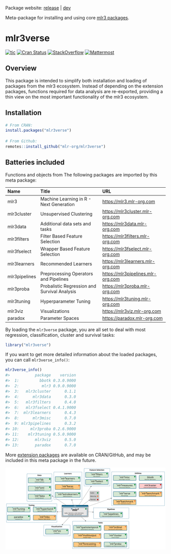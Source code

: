 
<!-- README.md is generated from README.Rmd. Please edit that file -->

Package website: [release](https://mlr3verse.mlr-org.com/) \|
[dev](https://mlr3verse.mlr-org.com/dev/)

Meta-package for installing and using core [mlr3
packages](https://github.com/mlr-org/mlr3/wiki/Extension-Packages).

# mlr3verse

<!-- badges: start -->

[![tic](https://github.com/mlr-org/mlr3verse/workflows/tic/badge.svg?branch=master)](https://github.com/mlr-org/mlr3verse/actions)
[![Cran
Status](https://cranchecks.info/badges/worst/mlr3verse)](https://cran.r-project.org/web/checks/check_results_mlr3verse.html)
[![StackOverflow](https://img.shields.io/badge/stackoverflow-mlr3-orange.svg)](https://stackoverflow.com/questions/tagged/mlr3)
[![Mattermost](https://img.shields.io/badge/chat-mattermost-orange.svg)](https://lmmisld-lmu-stats-slds.srv.mwn.de/mlr_invite/)
<!-- badges: end -->

## Overview

This package is intended to simplify both installation and loading of
packages from the mlr3 ecosystem. Instead of depending on the extension
packages, functions required for data analysis are re-exported,
providing a thin view on the most important functionality of the mlr3
ecosystem.

## Installation

``` r
# From CRAN:
install.packages("mlr3verse")

# From Github:
remotes::install_github("mlr-org/mlr3verse")
```

## Batteries included

Functions and objects from The following packages are imported by this
meta package:

| Name          | Title                                        | URL                                 |
|:--------------|:---------------------------------------------|:------------------------------------|
| mlr3          | Machine Learning in R - Next Generation      | <https://mlr3.mlr-org.com>          |
| mlr3cluster   | Unsupervised Clustering                      | <https://mlr3cluster.mlr-org.com>   |
| mlr3data      | Additional data sets and tasks               | <https://mlr3data.mlr-org.com>      |
| mlr3filters   | Filter Based Feature Selection               | <https://mlr3filters.mlr-org.com>   |
| mlr3fselect   | Wrapper Based Feature Selection              | <https://mlr3fselect.mlr-org.com>   |
| mlr3learners  | Recommended Learners                         | <https://mlr3learners.mlr-org.com>  |
| mlr3pipelines | Preprocessing Operators and Pipelines        | <https://mlr3pipelines.mlr-org.com> |
| mlr3proba     | Probalistic Regression and Survival Analysis | <https://mlr3proba.mlr-org.com>     |
| mlr3tuning    | Hyperparameter Tuning                        | <https://mlr3tuning.mlr-org.com>    |
| mlr3viz       | Visualizations                               | <https://mlr3viz.mlr-org.com>       |
| paradox       | Parameter Spaces                             | <https://paradox.mlr-org.com>       |

By loading the `mlr3verse` package, you are all set to deal with most
regression, classification, cluster and survival tasks:

``` r
library("mlr3verse")
```

If you want to get more detailed information about the loaded packages,
you can call `mlr3verse_info()`:

``` r
mlr3verse_info()
#>           package    version
#>  1:         bbotk 0.3.0.9000
#>  2:          mlr3 0.9.0.9000
#>  3:   mlr3cluster      0.1.1
#>  4:      mlr3data      0.3.0
#>  5:   mlr3filters      0.4.0
#>  6:   mlr3fselect 0.4.1.9000
#>  7:  mlr3learners      0.4.3
#>  8:      mlr3misc      0.7.0
#>  9: mlr3pipelines      0.3.2
#> 10:     mlr3proba 0.2.6.9000
#> 11:    mlr3tuning 0.5.0.9000
#> 12:       mlr3viz      0.5.0
#> 13:       paradox      0.7.0
```

More [extension
packages](https://github.com/mlr-org/mlr3/wiki/Extension-Packages) are
available on CRAN/GitHub, and may be included in this meta package in
the future.

<a href="https://raw.githubusercontent.com/mlr-org/mlr3/master/man/figures/mlr3verse.svg?sanitize=true"><img src="https://raw.githubusercontent.com/mlr-org/mlr3/master/man/figures/mlr3verse.svg?sanitize=true" /></a>
